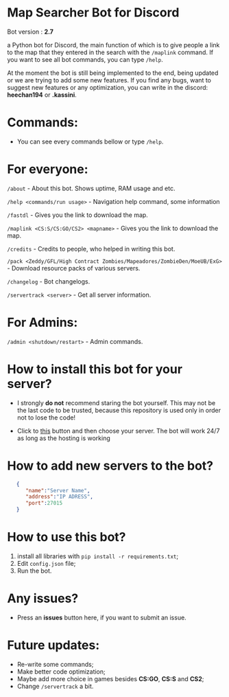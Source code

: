 # Map Searcher Bot for Discord

Bot version : **2.7**

a Python bot for Discord, the main function of which is to give people a link to the map that they entered in the search with the `/maplink` command. If you want to see all bot commands, you can type `/help`.

At the moment the bot is still being implemented to the end, being updated or we are trying to add some new features. If you find any bugs, want to suggest new features or any optimization, you can write in the discord: **heechan194** or **.kassini**.


# Commands:

- You can see every commands bellow or type `/help`.

# For everyone:

`/about` - About this bot. Shows uptime, RAM usage and etc.

`/help <commands/run usage>` - Navigation help command, some information

`/fastdl` - Gives you the link to download the map.

`/maplink <CS:S/CS:GO/CS2> <mapname>` - Gives you the link to download the map.

`/credits` - Credits to people, who helped in writing this bot.

`/pack <Zeddy/GFL/High Contract Zombies/Mapeadores/ZombieDen/MoeUB/ExG>` - Download resource packs of various servers.

`/changelog` - Bot changelogs.

`/servertrack <server>` - Get all server information.

# For Admins:

`/admin <shutdown/restart>` - Admin commands.


# How to install this bot for your server?

- I strongly **do not** recommend staring the bot yourself. This may not be the last code to be trusted, because this repository is used only in order not to lose the code!

- Click to [this](https://discord.com/api/oauth2/authorize?client_id=1122605455194193931&permissions=277025396736&scope=applications.commands%20) button and then choose your server. The bot will work 24/7 as long as the hosting is working


# How to add new servers to the bot?
  ```json 
     {
        "name":"Server Name",
        "address":"IP ADRESS",
        "port":27015
     }
```


# How to use this bot?

1. install all libraries with `pip install -r requirements.txt`;
2. Edit `config.json` file;
3. Run the bot.


# Any issues?

- Press an **issues** button here, if you want to submit an issue.


# Future updates:
- Re-write some commands;
- Make better code optimization;
- Maybe add more choice in games besides **CS:GO**, **CS:S** and **CS2**;
- Change `/servertrack` a bit.
